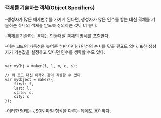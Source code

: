 ### 객체를 기술하는 객체(Object Specifiers)

-생성자가 많은 매개변수를 가지게 된다면, 생성자가 많은 인수를 받는 대신 객체를 기술하는 하나의 객체를 받도록 정의하는 것이 더 좋다.

-객체를 기술하는 객체는 만들어질 객체의 명세를 포함한다.

-이는 코드의 가독성을 높여줄 뿐만 아니라 인수의 순서를 맞출 필요도 없다. 또한 생성자가 기본값을 설정하고 있다면 인수를 생략할 수도 있다.

```ecmascript 6

var myObj = maker(f, l, m, c, s);
    
// 위 코드 대신 아래와 같이 작성할 수 있다.
var myObject = maker({
    first: f,
    last: l,
    state: s,
    city: c
});
```
-이러한 형태는 JSON 파일 형식을 다루는 데에도 용이하다.